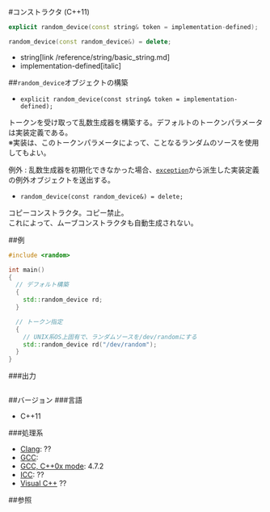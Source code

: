 #コンストラクタ (C++11)
```cpp
explicit random_device(const string& token = implementation-defined);

random_device(const random_device&) = delete;
```
* string[link /reference/string/basic_string.md]
* implementation-defined[italic]

##`random_device`オブジェクトの構築
- `explicit random_device(const string& token = implementation-defined);`

トークンを受け取って乱数生成器を構築する。デフォルトのトークンパラメータは実装定義である。  
※実装は、このトークンパラメータによって、ことなるランダムのソースを使用してもよい。  
  
例外 : 乱数生成器を初期化できなかった場合、[`exception`](/reference/exception/exception.md)から派生した実装定義の例外オブジェクトを送出する。


- `random_device(const random_device&) = delete;`

コピーコンストラクタ。コピー禁止。  
これによって、ムーブコンストラクタも自動生成されない。


##例
```cpp
#include <random>

int main()
{
  // デフォルト構築
  {
    std::random_device rd;
  }

  // トークン指定
  {
    // UNIX系OS上固有で、ランダムソースを/dev/randomにする
    std::random_device rd("/dev/random");
  }
}
```


###出力
```
```

##バージョン
###言語
- C++11

###処理系
- [Clang](/implementation#clang.md): ??
- [GCC](/implementation#gcc.md): 
- [GCC, C++0x mode](/implementation#gcc.md): 4.7.2
- [ICC](/implementation#icc.md): ??
- [Visual C++](/implementation#visual_cpp.md) ??


##参照


